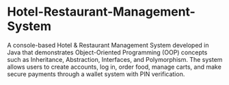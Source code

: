 # Hotel-Restaurant-Management-System
A console-based Hotel &amp; Restaurant Management System developed in Java that demonstrates Object-Oriented Programming (OOP) concepts such as Inheritance, Abstraction, Interfaces, and Polymorphism. The system allows users to create accounts, log in, order food, manage carts, and make secure payments through a wallet system with PIN verification.
